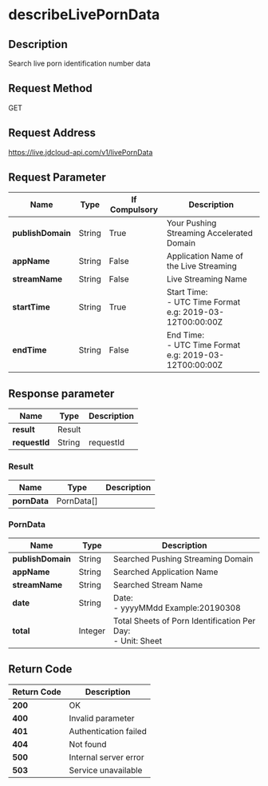 # describeLivePornData


## Description
Search live porn identification number data

## Request Method
GET

## Request Address
https://live.jdcloud-api.com/v1/livePornData


## Request Parameter
|Name|Type|If Compulsory|Description|
|---|---|---|---|
|**publishDomain**|String|True|Your Pushing Streaming Accelerated Domain|
|**appName**|String|False|Application Name of the Live Streaming|
|**streamName**|String|False|Live Streaming Name|
|**startTime**|String|True|Start Time:<br>  - UTC Time Format e.g: 2019-03-12T00:00:00Z<br>|
|**endTime**|String|False|End Time:<br>  - UTC Time Format e.g: 2019-03-12T00:00:00Z<br>|


## Response parameter
|Name|Type|Description|
|---|---|---|
|**result**|Result| |
|**requestId**|String|requestId|

### Result
|Name|Type|Description|
|---|---|---|
|**pornData**|PornData[]| |
### PornData
|Name|Type|Description|
|---|---|---|
|**publishDomain**|String|Searched Pushing Streaming Domain|
|**appName**|String|Searched Application Name|
|**streamName**|String|Searched Stream Name|
|**date**|String|Date:<br>  - yyyyMMdd Example:20190308<br>|
|**total**|Integer|Total Sheets of Porn Identification Per Day:<br>  - Unit: Sheet<br>|

## Return Code
|Return Code|Description|
|---|---|
|**200**|OK|
|**400**|Invalid parameter|
|**401**|Authentication failed|
|**404**|Not found|
|**500**|Internal server error|
|**503**|Service unavailable|
